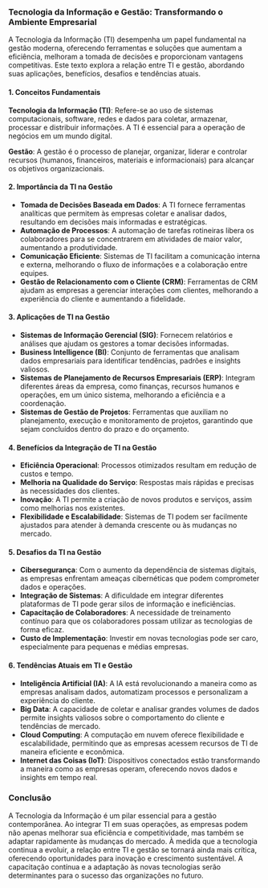 ### Tecnologia da Informação e Gestão: Transformando o Ambiente Empresarial

A Tecnologia da Informação (TI) desempenha um papel fundamental na gestão moderna, oferecendo ferramentas e soluções que aumentam a eficiência, melhoram a tomada de decisões e proporcionam vantagens competitivas. Este texto explora a relação entre TI e gestão, abordando suas aplicações, benefícios, desafios e tendências atuais.

#### 1. Conceitos Fundamentais

**Tecnologia da Informação (TI)**:
Refere-se ao uso de sistemas computacionais, software, redes e dados para coletar, armazenar, processar e distribuir informações. A TI é essencial para a operação de negócios em um mundo digital.

**Gestão**:
A gestão é o processo de planejar, organizar, liderar e controlar recursos (humanos, financeiros, materiais e informacionais) para alcançar os objetivos organizacionais.

#### 2. Importância da TI na Gestão

- **Tomada de Decisões Baseada em Dados**: A TI fornece ferramentas analíticas que permitem às empresas coletar e analisar dados, resultando em decisões mais informadas e estratégicas.
- **Automação de Processos**: A automação de tarefas rotineiras libera os colaboradores para se concentrarem em atividades de maior valor, aumentando a produtividade.
- **Comunicação Eficiente**: Sistemas de TI facilitam a comunicação interna e externa, melhorando o fluxo de informações e a colaboração entre equipes.
- **Gestão de Relacionamento com o Cliente (CRM)**: Ferramentas de CRM ajudam as empresas a gerenciar interações com clientes, melhorando a experiência do cliente e aumentando a fidelidade.

#### 3. Aplicações de TI na Gestão

- **Sistemas de Informação Gerencial (SIG)**: Fornecem relatórios e análises que ajudam os gestores a tomar decisões informadas.
- **Business Intelligence (BI)**: Conjunto de ferramentas que analisam dados empresariais para identificar tendências, padrões e insights valiosos.
- **Sistemas de Planejamento de Recursos Empresariais (ERP)**: Integram diferentes áreas da empresa, como finanças, recursos humanos e operações, em um único sistema, melhorando a eficiência e a coordenação.
- **Sistemas de Gestão de Projetos**: Ferramentas que auxiliam no planejamento, execução e monitoramento de projetos, garantindo que sejam concluídos dentro do prazo e do orçamento.

#### 4. Benefícios da Integração de TI na Gestão

- **Eficiência Operacional**: Processos otimizados resultam em redução de custos e tempo.
- **Melhoria na Qualidade do Serviço**: Respostas mais rápidas e precisas às necessidades dos clientes.
- **Inovação**: A TI permite a criação de novos produtos e serviços, assim como melhorias nos existentes.
- **Flexibilidade e Escalabilidade**: Sistemas de TI podem ser facilmente ajustados para atender à demanda crescente ou às mudanças no mercado.

#### 5. Desafios da TI na Gestão

- **Cibersegurança**: Com o aumento da dependência de sistemas digitais, as empresas enfrentam ameaças cibernéticas que podem comprometer dados e operações.
- **Integração de Sistemas**: A dificuldade em integrar diferentes plataformas de TI pode gerar silos de informação e ineficiências.
- **Capacitação de Colaboradores**: A necessidade de treinamento contínuo para que os colaboradores possam utilizar as tecnologias de forma eficaz.
- **Custo de Implementação**: Investir em novas tecnologias pode ser caro, especialmente para pequenas e médias empresas.

#### 6. Tendências Atuais em TI e Gestão

- **Inteligência Artificial (IA)**: A IA está revolucionando a maneira como as empresas analisam dados, automatizam processos e personalizam a experiência do cliente.
- **Big Data**: A capacidade de coletar e analisar grandes volumes de dados permite insights valiosos sobre o comportamento do cliente e tendências de mercado.
- **Cloud Computing**: A computação em nuvem oferece flexibilidade e escalabilidade, permitindo que as empresas acessem recursos de TI de maneira eficiente e econômica.
- **Internet das Coisas (IoT)**: Dispositivos conectados estão transformando a maneira como as empresas operam, oferecendo novos dados e insights em tempo real.

### Conclusão

A Tecnologia da Informação é um pilar essencial para a gestão contemporânea. Ao integrar TI em suas operações, as empresas podem não apenas melhorar sua eficiência e competitividade, mas também se adaptar rapidamente às mudanças do mercado. À medida que a tecnologia continua a evoluir, a relação entre TI e gestão se tornará ainda mais crítica, oferecendo oportunidades para inovação e crescimento sustentável. A capacitação contínua e a adaptação às novas tecnologias serão determinantes para o sucesso das organizações no futuro.